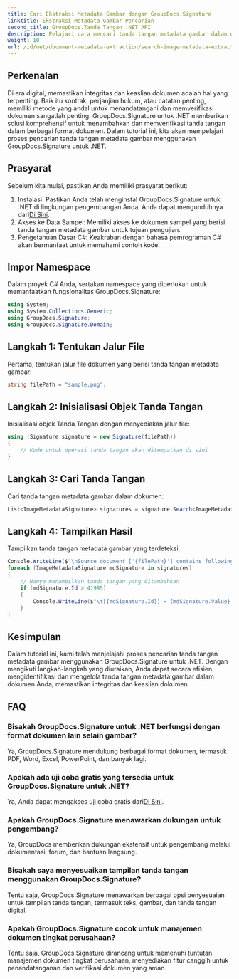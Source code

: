 ```yaml
---
title: Cari Ekstraksi Metadata Gambar dengan GroupDocs.Signature
linktitle: Ekstraksi Metadata Gambar Pencarian
second_title: GroupDocs.Tanda Tangan .NET API
description: Pelajari cara mencari tanda tangan metadata gambar dalam dokumen menggunakan GroupDocs.Signature untuk .NET. Tingkatkan integritas dan keaslian dokumen dengan mudah.
weight: 10
url: /id/net/document-metadata-extraction/search-image-metadata-extraction/
---
```

## Perkenalan
Di era digital, memastikan integritas dan keaslian dokumen adalah hal yang terpenting. Baik itu kontrak, perjanjian hukum, atau catatan penting, memiliki metode yang andal untuk menandatangani dan memverifikasi dokumen sangatlah penting. GroupDocs.Signature untuk .NET memberikan solusi komprehensif untuk menambahkan dan memverifikasi tanda tangan dalam berbagai format dokumen. Dalam tutorial ini, kita akan mempelajari proses pencarian tanda tangan metadata gambar menggunakan GroupDocs.Signature untuk .NET. 
## Prasyarat
Sebelum kita mulai, pastikan Anda memiliki prasyarat berikut:
1.  Instalasi: Pastikan Anda telah menginstal GroupDocs.Signature untuk .NET di lingkungan pengembangan Anda. Anda dapat mengunduhnya dari[Di Sini](https://releases.groupdocs.com/signature/net/).
2. Akses ke Data Sampel: Memiliki akses ke dokumen sampel yang berisi tanda tangan metadata gambar untuk tujuan pengujian.
3. Pengetahuan Dasar C#: Keakraban dengan bahasa pemrograman C# akan bermanfaat untuk memahami contoh kode.

## Impor Namespace
Dalam proyek C# Anda, sertakan namespace yang diperlukan untuk memanfaatkan fungsionalitas GroupDocs.Signature:
```csharp
using System;
using System.Collections.Generic;
using GroupDocs.Signature;
using GroupDocs.Signature.Domain;
```
## Langkah 1: Tentukan Jalur File
Pertama, tentukan jalur file dokumen yang berisi tanda tangan metadata gambar:
```csharp
string filePath = "sample.png";
```
## Langkah 2: Inisialisasi Objek Tanda Tangan
Inisialisasi objek Tanda Tangan dengan menyediakan jalur file:
```csharp
using (Signature signature = new Signature(filePath))
{
    // Kode untuk operasi tanda tangan akan ditempatkan di sini
}
```
## Langkah 3: Cari Tanda Tangan
Cari tanda tangan metadata gambar dalam dokumen:
```csharp
List<ImageMetadataSignature> signatures = signature.Search<ImageMetadataSignature>(SignatureType.Metadata);
```
## Langkah 4: Tampilkan Hasil
Tampilkan tanda tangan metadata gambar yang terdeteksi:
```csharp
Console.WriteLine($"\nSource document ['{filePath}'] contains following signatures.");
foreach (ImageMetadataSignature mdSignature in signatures)
{
    // Hanya menampilkan tanda tangan yang ditambahkan
    if (mdSignature.Id > 41995)
    {
        Console.WriteLine($"\t[{mdSignature.Id}] = {mdSignature.Value} ({mdSignature.Type})");
    }
}
```

## Kesimpulan
Dalam tutorial ini, kami telah menjelajahi proses pencarian tanda tangan metadata gambar menggunakan GroupDocs.Signature untuk .NET. Dengan mengikuti langkah-langkah yang diuraikan, Anda dapat secara efisien mengidentifikasi dan mengelola tanda tangan metadata gambar dalam dokumen Anda, memastikan integritas dan keaslian dokumen.
## FAQ
### Bisakah GroupDocs.Signature untuk .NET berfungsi dengan format dokumen lain selain gambar?
Ya, GroupDocs.Signature mendukung berbagai format dokumen, termasuk PDF, Word, Excel, PowerPoint, dan banyak lagi.
### Apakah ada uji coba gratis yang tersedia untuk GroupDocs.Signature untuk .NET?
Ya, Anda dapat mengakses uji coba gratis dari[Di Sini](https://releases.groupdocs.com/).
### Apakah GroupDocs.Signature menawarkan dukungan untuk pengembang?
Ya, GroupDocs memberikan dukungan ekstensif untuk pengembang melalui dokumentasi, forum, dan bantuan langsung.
### Bisakah saya menyesuaikan tampilan tanda tangan menggunakan GroupDocs.Signature?
Tentu saja, GroupDocs.Signature menawarkan berbagai opsi penyesuaian untuk tampilan tanda tangan, termasuk teks, gambar, dan tanda tangan digital.
### Apakah GroupDocs.Signature cocok untuk manajemen dokumen tingkat perusahaan?
Tentu saja, GroupDocs.Signature dirancang untuk memenuhi tuntutan manajemen dokumen tingkat perusahaan, menyediakan fitur canggih untuk penandatanganan dan verifikasi dokumen yang aman.